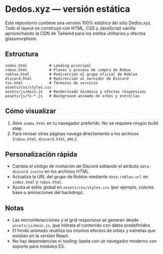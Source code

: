# Dedos.xyz — versión estática

Este repositorio contiene una versión 100% estática del sitio Dedos.xyz. Todo el layout se construyó con HTML, CSS y JavaScript vanilla aprovechando la CDN de Tailwind para los estilos utilitarios y efectos glassmorphism.

## Estructura

```
index.html          # Landing principal
robux.html          # Planes y proceso de compra de Robux
roblox.html         # Redirección al grupo oficial de Roblox
discord.html        # Redirección al servidor de Discord
tos.html            # Términos de servicio
assets/css/styles.css
assets/js/main.js   # Renderizado dinámico y efectos responsivos
assets/js/fx-*.js   # Background animado de orbes y estrellas
```

## Cómo visualizar

1. Abre `index.html` en tu navegador preferido. No se requiere ningún build step.
2. Para revisar otras páginas navega directamente a los archivos (`robux.html`, `discord.html`, etc.).

## Personalización rápida

* Cambia el código de invitación de Discord editando el atributo `data-discord-invite` en los archivos HTML.
* Actualiza la URL del grupo de Roblox mediante `data-roblox-url` en `index.html` y `robux.html`.
* Ajusta el estilo global en `assets/css/styles.css` (por ejemplo, colores base o animaciones del backdrop).

## Notas

* Las microinteracciones y el grid responsive se generan desde `assets/js/main.js`, que hidrata el contenido con datos predefinidos.
* El fondo animado reutiliza los mismos efectos de orbes y estrellas que existían en la versión React.
* No hay dependencias ni tooling: basta con un navegador moderno con soporte para módulos ES.
